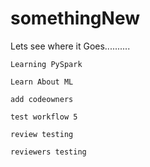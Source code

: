 # somethingNew
Lets see where it Goes..........

`Learning PySpark`

`Learn About ML`

`add codeowners`

`test workflow 5`

`review testing`

`reviewers testing`